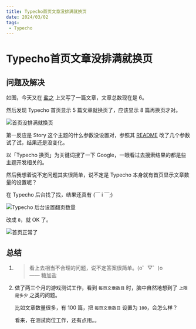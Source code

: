 ```yaml
---
title: Typecho首页文章没排满就换页
date: 2024/03/02
tags: 
 - Typecho
---
```


# Typecho首页文章没排满就换页

## 问题及解决

如图，今天又在 [盐之](https://story.tangjiayan.cn/) 上又写了一篇文章，文章总数现在是 6。

然后发现 Typecho 首页显示 5 篇文章就换页了，应该显示 8 篇再换页才对。

![首页没排满就换页](https://cdn.jsdelivr.net/gh/tangjan/imgBed/notes/2024/03/02/typecho-page-change/5-articles-page-change.png)

第一反应是 Story 这个主题的什么参数没设置对，参照其 [README](https://github.com/txperl/Story-for-Typecho) 改了几个参数试了试，结果还是没变化。

以「Typecho 换页」为关键词搜了一下 Google，一眼看过去搜索结果的都是些主题开发相关的。

然后我想着说不定问题其实很简单，说不定是 Typecho 本身就有首页显示文章数量的设置呢？

在 Typecho 后台找了找，结果还真有 (￣ i ￣;)

![Typecho 后台设置翻页数量](https://cdn.jsdelivr.net/gh/tangjan/imgBed/notes/2024/03/02/typecho-page-change/typecho-setting.png)

改成 `8`，就 OK 了。

![首页正常了](https://cdn.jsdelivr.net/gh/tangjan/imgBed/notes/2024/03/02/typecho-page-change/8-articles-page-change.png)

## 总结

1. > 看上去相当不合理的问题，说不定答案很简单。(o゜▽゜)o <br>—— 糖加盐
2. 做了两三个月的游戏测试工作，看到 `每页文章数目` 时，脑中自然地想到了 `上限是多少` 之类的问题。

   比如文章数量很多，有 100 篇，把 `每页文章数目` 设置为 `100`，会怎么样？

   看来，在测试岗位工作，还有点用。。
